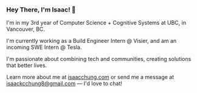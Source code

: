 ### Hey There, I'm Isaac! 👋

I'm in my 3rd year of Computer Science + Cognitive Systems at UBC, in Vancouver, BC.

I'm currently working as a Build Engineer Intern @ Visier, and am an incoming SWE Intern @ Tesla.

I'm passionate about combining tech and communities, creating solutions that better lives.

Learn more about me at [isaacchung.com](https://isaacchung.com) or send me a message at isaackcchung8@gmail.com — I'd love to chat!
